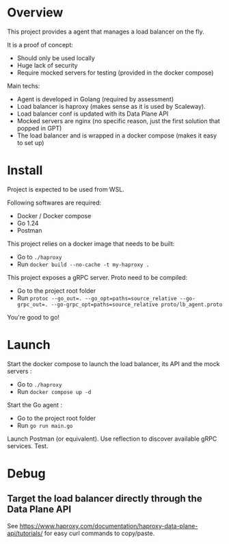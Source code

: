 # Overview

This project provides a agent that manages a load balancer on the fly.

It is a proof of concept:
- Should only be used locally
- Huge lack of security
- Require mocked servers for testing (provided in the docker compose)

Main techs:
- Agent is developed in Golang (required by assessment)
- Load balancer is haproxy (makes sense as it is used by Scaleway).
- Load balancer conf is updated with its Data Plane API
- Mocked servers are nginx (no specific reason, just the first solution that popped in GPT)
- The load balancer and  is wrapped in a docker compose (makes it easy to set up)

# Install

Project is expected to be used from WSL.

Following softwares are required:
- Docker / Docker compose
- Go 1.24
- Postman

This project relies on a docker image that needs to be built:
- Go to `./haproxy`
- Run `docker build --no-cache -t my-haproxy .`

This project exposes a gRPC server. Proto need to be compiled:
- Go to the project root folder
- Run `protoc --go_out=. --go_opt=paths=source_relative --go-grpc_out=. --go-grpc_opt=paths=source_relative proto/lb_agent.proto`

You're good to go!

# Launch

Start the docker compose to launch the load balancer, its API and the mock servers : 
- Go to `./haproxy`
- Run `docker compose up -d`

Start the Go agent :
- Go to the project root folder
- Run `go run main.go`

Launch Postman (or equivalent). Use reflection to discover available gRPC services. Test.

# Debug

## Target the load balancer directly through the Data Plane API

See https://www.haproxy.com/documentation/haproxy-data-plane-api/tutorials/ for easy curl commands to copy/paste.
